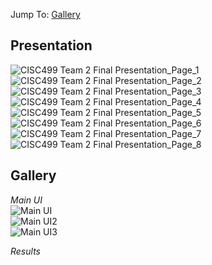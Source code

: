 Jump To: [Gallery](#gallery)

## Presentation
![CISC499 Team 2 Final Presentation_Page_1](https://github.com/user-attachments/assets/a7639758-01f2-4d1c-9960-4c05de6e2dce)
![CISC499 Team 2 Final Presentation_Page_2](https://github.com/user-attachments/assets/0c4341ba-9b9b-462e-945c-03a04d5ad150)
![CISC499 Team 2 Final Presentation_Page_3](https://github.com/user-attachments/assets/dbeeffb1-4143-401d-a3ba-703040baed83)
![CISC499 Team 2 Final Presentation_Page_4](https://github.com/user-attachments/assets/e2a89dbd-c3bc-4566-85f7-c3e06eec5367)
![CISC499 Team 2 Final Presentation_Page_5](https://github.com/user-attachments/assets/d8db14e1-2dd5-4dd8-91ba-3213b6b6e9f0)
![CISC499 Team 2 Final Presentation_Page_6](https://github.com/user-attachments/assets/15bd403d-820c-486e-a335-adad1455cc49)
![CISC499 Team 2 Final Presentation_Page_7](https://github.com/user-attachments/assets/eadedab5-939c-4b86-8df7-9e90a2733636)
![CISC499 Team 2 Final Presentation_Page_8](https://github.com/user-attachments/assets/4e6a8aba-46aa-43d1-ae98-005d8144a588)

## Gallery
*Main UI*<br>
![Main UI](https://github.com/user-attachments/assets/e7a567f6-478d-4955-b99f-fe35dd876124)<br>
![Main UI2](https://github.com/user-attachments/assets/d3997cdf-4ba5-47d1-a32f-4f5876e2ff10)<br>
![Main UI3](https://github.com/user-attachments/assets/7c83a6a9-7803-4369-8b76-2044a5c856a5)<br>

*Results*<br>


